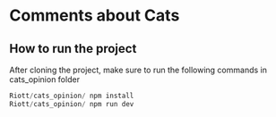 # Comments about Cats
## How to run the project

After cloning the project, make sure to run the following commands in cats_opinion folder

```js
Riott/cats_opinion/ npm install
Riott/cats_opinion/ npm run dev
```
